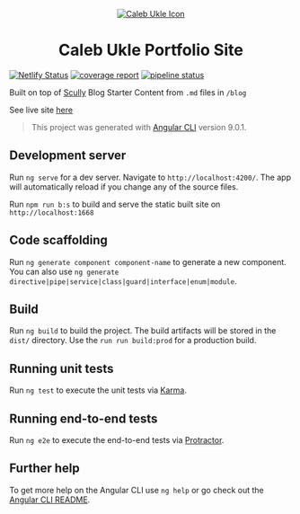 <p style="text-align: center">
  <a href="https://calebukle.com.">
    <img alt="Caleb Ukle Icon" src="https://media.calebukle.com/uploads/icon-48x48.png"/>
  </a>
</p>
<h1 style="text-align: center">
  Caleb Ukle Portfolio Site
</h1>

[![Netlify Status](https://api.netlify.com/api/v1/badges/b8f3e82f-7ba7-40e9-a9d9-5221a773f2e3/deploy-status)](https://app.netlify.com/sites/caleb-portfolio/deploys)
[![coverage report](https://gitlab.com/caleb-ukle/portfolio/badges/master/coverage.svg)](https://gitlab.com/caleb-ukle/portfolio/-/commits/master)
[![pipeline status](https://gitlab.com/caleb-ukle/portfolio/badges/master/pipeline.svg)](https://gitlab.com/caleb-ukle/portfolio/-/commits/master)


Built on top of [Scully](https://github.com/scullyio/scully/blob/master/docs/getting-started.md) Blog Starter
Content from `.md` files in `/blog`

See live site [here](https://calebukle.com)


> This project was generated with [Angular CLI](https://github.com/angular/angular-cli) version 9.0.1.

## Development server

Run `ng serve` for a dev server. Navigate to `http://localhost:4200/`. The app will automatically reload if you change any of the source files.

Run `npm run b:s` to build and serve the static built site on `http://localhost:1668`

## Code scaffolding

Run `ng generate component component-name` to generate a new component. You can also use `ng generate directive|pipe|service|class|guard|interface|enum|module`.

## Build

Run `ng build` to build the project. The build artifacts will be stored in the `dist/` directory. Use the `run run build:prod` for a production build.

## Running unit tests

Run `ng test` to execute the unit tests via [Karma](https://karma-runner.github.io).

## Running end-to-end tests

Run `ng e2e` to execute the end-to-end tests via [Protractor](http://www.protractortest.org/).

## Further help

To get more help on the Angular CLI use `ng help` or go check out the [Angular CLI README](https://github.com/angular/angular-cli/blob/master/README.md).
